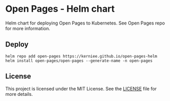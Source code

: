 # Open Pages - Helm chart

Helm chart for deploying Open Pages to Kubernetes. See Open Pages repo for more information.

## Deploy

```shell
helm repo add open-pages https://kerniee.github.io/open-pages-helm
helm install open-pages/open-pages --generate-name -n open-pages
```

## License

This project is licensed under the MIT License. See the [LICENSE](LICENSE) file for more details.
